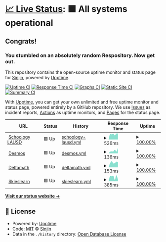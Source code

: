 # [📈 Live Status](https://fearedfusionx.github.io/statusesofpagesIuse): <!--live status--> **🟩 All systems operational**

## Congrats!

### You stumbled on an absolutely random Respository. Now get out.

This repository contains the open-source uptime monitor and status page for [Sinjin](https://fearedfusionx.github.io/statusesofpagesIuse), powered by [Upptime](https://github.com/upptime/upptime).

[![Uptime CI](https://github.com/FearedFusionX/statusesofpagesIuse/workflows/Uptime%20CI/badge.svg)](https://github.com/FearedFusionX/statusesofpagesIuse/actions?query=workflow%3A%22Uptime+CI%22)
[![Response Time CI](https://github.com/FearedFusionX/statusesofpagesIuse/workflows/Response%20Time%20CI/badge.svg)](https://github.com/FearedFusionX/statusesofpagesIuse/actions?query=workflow%3A%22Response+Time+CI%22)
[![Graphs CI](https://github.com/FearedFusionX/statusesofpagesIuse/workflows/Graphs%20CI/badge.svg)](https://github.com/FearedFusionX/statusesofpagesIuse/actions?query=workflow%3A%22Graphs+CI%22)
[![Static Site CI](https://github.com/FearedFusionX/statusesofpagesIuse/workflows/Static%20Site%20CI/badge.svg)](https://github.com/FearedFusionX/statusesofpagesIuse/actions?query=workflow%3A%22Static+Site+CI%22)
[![Summary CI](https://github.com/FearedFusionX/statusesofpagesIuse/workflows/Summary%20CI/badge.svg)](https://github.com/FearedFusionX/statusesofpagesIuse/actions?query=workflow%3A%22Summary+CI%22)

With [Upptime](https://upptime.js.org), you can get your own unlimited and free uptime monitor and status page, powered entirely by a GitHub repository. We use [Issues](https://github.com/FearedFusionX/statusesofpagesIuse/issues) as incident reports, [Actions](https://github.com/FearedFusionX/statusesofpagesIuse/actions) as uptime monitors, and [Pages](https://demo.upptime.js.org) for the status page.

<!--start: status pages-->
<!-- This summary is generated by Upptime (https://github.com/upptime/upptime) -->
<!-- Do not edit this manually, your changes will be overwritten -->
<!-- prettier-ignore -->
| URL | Status | History | Response Time | Uptime |
| --- | ------ | ------- | ------------- | ------ |
| <img alt="" src="https://icons.duckduckgo.com/ip3/lms.lausd.net.ico" height="13"> [Schoology LAUSD](https://lms.lausd.net) | 🟩 Up | [schoology-lausd.yml](https://github.com/FearedFusionX/statusesofpagesIuse/commits/HEAD/history/schoology-lausd.yml) | <details><summary><img alt="Response time graph" src="./graphs/schoology-lausd/response-time-week.png" height="20"> 526ms</summary><br><a href="https://FearedFusionX.github.io/statusesofpagesIuse/history/schoology-lausd"><img alt="Response time 503" src="https://img.shields.io/endpoint?url=https%3A%2F%2Fraw.githubusercontent.com%2FFearedFusionX%2FstatusesofpagesIuse%2FHEAD%2Fapi%2Fschoology-lausd%2Fresponse-time.json"></a><br><a href="https://FearedFusionX.github.io/statusesofpagesIuse/history/schoology-lausd"><img alt="24-hour response time 573" src="https://img.shields.io/endpoint?url=https%3A%2F%2Fraw.githubusercontent.com%2FFearedFusionX%2FstatusesofpagesIuse%2FHEAD%2Fapi%2Fschoology-lausd%2Fresponse-time-day.json"></a><br><a href="https://FearedFusionX.github.io/statusesofpagesIuse/history/schoology-lausd"><img alt="7-day response time 526" src="https://img.shields.io/endpoint?url=https%3A%2F%2Fraw.githubusercontent.com%2FFearedFusionX%2FstatusesofpagesIuse%2FHEAD%2Fapi%2Fschoology-lausd%2Fresponse-time-week.json"></a><br><a href="https://FearedFusionX.github.io/statusesofpagesIuse/history/schoology-lausd"><img alt="30-day response time 503" src="https://img.shields.io/endpoint?url=https%3A%2F%2Fraw.githubusercontent.com%2FFearedFusionX%2FstatusesofpagesIuse%2FHEAD%2Fapi%2Fschoology-lausd%2Fresponse-time-month.json"></a><br><a href="https://FearedFusionX.github.io/statusesofpagesIuse/history/schoology-lausd"><img alt="1-year response time 503" src="https://img.shields.io/endpoint?url=https%3A%2F%2Fraw.githubusercontent.com%2FFearedFusionX%2FstatusesofpagesIuse%2FHEAD%2Fapi%2Fschoology-lausd%2Fresponse-time-year.json"></a></details> | <details><summary><a href="https://FearedFusionX.github.io/statusesofpagesIuse/history/schoology-lausd">100.00%</a></summary><a href="https://FearedFusionX.github.io/statusesofpagesIuse/history/schoology-lausd"><img alt="All-time uptime 100.00%" src="https://img.shields.io/endpoint?url=https%3A%2F%2Fraw.githubusercontent.com%2FFearedFusionX%2FstatusesofpagesIuse%2FHEAD%2Fapi%2Fschoology-lausd%2Fuptime.json"></a><br><a href="https://FearedFusionX.github.io/statusesofpagesIuse/history/schoology-lausd"><img alt="24-hour uptime 100.00%" src="https://img.shields.io/endpoint?url=https%3A%2F%2Fraw.githubusercontent.com%2FFearedFusionX%2FstatusesofpagesIuse%2FHEAD%2Fapi%2Fschoology-lausd%2Fuptime-day.json"></a><br><a href="https://FearedFusionX.github.io/statusesofpagesIuse/history/schoology-lausd"><img alt="7-day uptime 100.00%" src="https://img.shields.io/endpoint?url=https%3A%2F%2Fraw.githubusercontent.com%2FFearedFusionX%2FstatusesofpagesIuse%2FHEAD%2Fapi%2Fschoology-lausd%2Fuptime-week.json"></a><br><a href="https://FearedFusionX.github.io/statusesofpagesIuse/history/schoology-lausd"><img alt="30-day uptime 100.00%" src="https://img.shields.io/endpoint?url=https%3A%2F%2Fraw.githubusercontent.com%2FFearedFusionX%2FstatusesofpagesIuse%2FHEAD%2Fapi%2Fschoology-lausd%2Fuptime-month.json"></a><br><a href="https://FearedFusionX.github.io/statusesofpagesIuse/history/schoology-lausd"><img alt="1-year uptime 100.00%" src="https://img.shields.io/endpoint?url=https%3A%2F%2Fraw.githubusercontent.com%2FFearedFusionX%2FstatusesofpagesIuse%2FHEAD%2Fapi%2Fschoology-lausd%2Fuptime-year.json"></a></details>
| <img alt="" src="https://icons.duckduckgo.com/ip3/www.desmos.com.ico" height="13"> [Desmos](https://www.desmos.com/calculator) | 🟩 Up | [desmos.yml](https://github.com/FearedFusionX/statusesofpagesIuse/commits/HEAD/history/desmos.yml) | <details><summary><img alt="Response time graph" src="./graphs/desmos/response-time-week.png" height="20"> 136ms</summary><br><a href="https://FearedFusionX.github.io/statusesofpagesIuse/history/desmos"><img alt="Response time 161" src="https://img.shields.io/endpoint?url=https%3A%2F%2Fraw.githubusercontent.com%2FFearedFusionX%2FstatusesofpagesIuse%2FHEAD%2Fapi%2Fdesmos%2Fresponse-time.json"></a><br><a href="https://FearedFusionX.github.io/statusesofpagesIuse/history/desmos"><img alt="24-hour response time 109" src="https://img.shields.io/endpoint?url=https%3A%2F%2Fraw.githubusercontent.com%2FFearedFusionX%2FstatusesofpagesIuse%2FHEAD%2Fapi%2Fdesmos%2Fresponse-time-day.json"></a><br><a href="https://FearedFusionX.github.io/statusesofpagesIuse/history/desmos"><img alt="7-day response time 136" src="https://img.shields.io/endpoint?url=https%3A%2F%2Fraw.githubusercontent.com%2FFearedFusionX%2FstatusesofpagesIuse%2FHEAD%2Fapi%2Fdesmos%2Fresponse-time-week.json"></a><br><a href="https://FearedFusionX.github.io/statusesofpagesIuse/history/desmos"><img alt="30-day response time 161" src="https://img.shields.io/endpoint?url=https%3A%2F%2Fraw.githubusercontent.com%2FFearedFusionX%2FstatusesofpagesIuse%2FHEAD%2Fapi%2Fdesmos%2Fresponse-time-month.json"></a><br><a href="https://FearedFusionX.github.io/statusesofpagesIuse/history/desmos"><img alt="1-year response time 161" src="https://img.shields.io/endpoint?url=https%3A%2F%2Fraw.githubusercontent.com%2FFearedFusionX%2FstatusesofpagesIuse%2FHEAD%2Fapi%2Fdesmos%2Fresponse-time-year.json"></a></details> | <details><summary><a href="https://FearedFusionX.github.io/statusesofpagesIuse/history/desmos">100.00%</a></summary><a href="https://FearedFusionX.github.io/statusesofpagesIuse/history/desmos"><img alt="All-time uptime 100.00%" src="https://img.shields.io/endpoint?url=https%3A%2F%2Fraw.githubusercontent.com%2FFearedFusionX%2FstatusesofpagesIuse%2FHEAD%2Fapi%2Fdesmos%2Fuptime.json"></a><br><a href="https://FearedFusionX.github.io/statusesofpagesIuse/history/desmos"><img alt="24-hour uptime 100.00%" src="https://img.shields.io/endpoint?url=https%3A%2F%2Fraw.githubusercontent.com%2FFearedFusionX%2FstatusesofpagesIuse%2FHEAD%2Fapi%2Fdesmos%2Fuptime-day.json"></a><br><a href="https://FearedFusionX.github.io/statusesofpagesIuse/history/desmos"><img alt="7-day uptime 100.00%" src="https://img.shields.io/endpoint?url=https%3A%2F%2Fraw.githubusercontent.com%2FFearedFusionX%2FstatusesofpagesIuse%2FHEAD%2Fapi%2Fdesmos%2Fuptime-week.json"></a><br><a href="https://FearedFusionX.github.io/statusesofpagesIuse/history/desmos"><img alt="30-day uptime 100.00%" src="https://img.shields.io/endpoint?url=https%3A%2F%2Fraw.githubusercontent.com%2FFearedFusionX%2FstatusesofpagesIuse%2FHEAD%2Fapi%2Fdesmos%2Fuptime-month.json"></a><br><a href="https://FearedFusionX.github.io/statusesofpagesIuse/history/desmos"><img alt="1-year uptime 100.00%" src="https://img.shields.io/endpoint?url=https%3A%2F%2Fraw.githubusercontent.com%2FFearedFusionX%2FstatusesofpagesIuse%2FHEAD%2Fapi%2Fdesmos%2Fuptime-year.json"></a></details>
| <img alt="" src="https://icons.duckduckgo.com/ip3/www.deltamath.com.ico" height="13"> [Deltamath](https://www.deltamath.com/app/student) | 🟩 Up | [deltamath.yml](https://github.com/FearedFusionX/statusesofpagesIuse/commits/HEAD/history/deltamath.yml) | <details><summary><img alt="Response time graph" src="./graphs/deltamath/response-time-week.png" height="20"> 153ms</summary><br><a href="https://FearedFusionX.github.io/statusesofpagesIuse/history/deltamath"><img alt="Response time 144" src="https://img.shields.io/endpoint?url=https%3A%2F%2Fraw.githubusercontent.com%2FFearedFusionX%2FstatusesofpagesIuse%2FHEAD%2Fapi%2Fdeltamath%2Fresponse-time.json"></a><br><a href="https://FearedFusionX.github.io/statusesofpagesIuse/history/deltamath"><img alt="24-hour response time 115" src="https://img.shields.io/endpoint?url=https%3A%2F%2Fraw.githubusercontent.com%2FFearedFusionX%2FstatusesofpagesIuse%2FHEAD%2Fapi%2Fdeltamath%2Fresponse-time-day.json"></a><br><a href="https://FearedFusionX.github.io/statusesofpagesIuse/history/deltamath"><img alt="7-day response time 153" src="https://img.shields.io/endpoint?url=https%3A%2F%2Fraw.githubusercontent.com%2FFearedFusionX%2FstatusesofpagesIuse%2FHEAD%2Fapi%2Fdeltamath%2Fresponse-time-week.json"></a><br><a href="https://FearedFusionX.github.io/statusesofpagesIuse/history/deltamath"><img alt="30-day response time 144" src="https://img.shields.io/endpoint?url=https%3A%2F%2Fraw.githubusercontent.com%2FFearedFusionX%2FstatusesofpagesIuse%2FHEAD%2Fapi%2Fdeltamath%2Fresponse-time-month.json"></a><br><a href="https://FearedFusionX.github.io/statusesofpagesIuse/history/deltamath"><img alt="1-year response time 144" src="https://img.shields.io/endpoint?url=https%3A%2F%2Fraw.githubusercontent.com%2FFearedFusionX%2FstatusesofpagesIuse%2FHEAD%2Fapi%2Fdeltamath%2Fresponse-time-year.json"></a></details> | <details><summary><a href="https://FearedFusionX.github.io/statusesofpagesIuse/history/deltamath">100.00%</a></summary><a href="https://FearedFusionX.github.io/statusesofpagesIuse/history/deltamath"><img alt="All-time uptime 100.00%" src="https://img.shields.io/endpoint?url=https%3A%2F%2Fraw.githubusercontent.com%2FFearedFusionX%2FstatusesofpagesIuse%2FHEAD%2Fapi%2Fdeltamath%2Fuptime.json"></a><br><a href="https://FearedFusionX.github.io/statusesofpagesIuse/history/deltamath"><img alt="24-hour uptime 100.00%" src="https://img.shields.io/endpoint?url=https%3A%2F%2Fraw.githubusercontent.com%2FFearedFusionX%2FstatusesofpagesIuse%2FHEAD%2Fapi%2Fdeltamath%2Fuptime-day.json"></a><br><a href="https://FearedFusionX.github.io/statusesofpagesIuse/history/deltamath"><img alt="7-day uptime 100.00%" src="https://img.shields.io/endpoint?url=https%3A%2F%2Fraw.githubusercontent.com%2FFearedFusionX%2FstatusesofpagesIuse%2FHEAD%2Fapi%2Fdeltamath%2Fuptime-week.json"></a><br><a href="https://FearedFusionX.github.io/statusesofpagesIuse/history/deltamath"><img alt="30-day uptime 100.00%" src="https://img.shields.io/endpoint?url=https%3A%2F%2Fraw.githubusercontent.com%2FFearedFusionX%2FstatusesofpagesIuse%2FHEAD%2Fapi%2Fdeltamath%2Fuptime-month.json"></a><br><a href="https://FearedFusionX.github.io/statusesofpagesIuse/history/deltamath"><img alt="1-year uptime 100.00%" src="https://img.shields.io/endpoint?url=https%3A%2F%2Fraw.githubusercontent.com%2FFearedFusionX%2FstatusesofpagesIuse%2FHEAD%2Fapi%2Fdeltamath%2Fuptime-year.json"></a></details>
| <img alt="" src="https://icons.duckduckgo.com/ip3/skieslearn.com.ico" height="13"> [Skieslearn](https://skieslearn.com/ui/course/filter/student) | 🟩 Up | [skieslearn.yml](https://github.com/FearedFusionX/statusesofpagesIuse/commits/HEAD/history/skieslearn.yml) | <details><summary><img alt="Response time graph" src="./graphs/skieslearn/response-time-week.png" height="20"> 385ms</summary><br><a href="https://FearedFusionX.github.io/statusesofpagesIuse/history/skieslearn"><img alt="Response time 363" src="https://img.shields.io/endpoint?url=https%3A%2F%2Fraw.githubusercontent.com%2FFearedFusionX%2FstatusesofpagesIuse%2FHEAD%2Fapi%2Fskieslearn%2Fresponse-time.json"></a><br><a href="https://FearedFusionX.github.io/statusesofpagesIuse/history/skieslearn"><img alt="24-hour response time 483" src="https://img.shields.io/endpoint?url=https%3A%2F%2Fraw.githubusercontent.com%2FFearedFusionX%2FstatusesofpagesIuse%2FHEAD%2Fapi%2Fskieslearn%2Fresponse-time-day.json"></a><br><a href="https://FearedFusionX.github.io/statusesofpagesIuse/history/skieslearn"><img alt="7-day response time 385" src="https://img.shields.io/endpoint?url=https%3A%2F%2Fraw.githubusercontent.com%2FFearedFusionX%2FstatusesofpagesIuse%2FHEAD%2Fapi%2Fskieslearn%2Fresponse-time-week.json"></a><br><a href="https://FearedFusionX.github.io/statusesofpagesIuse/history/skieslearn"><img alt="30-day response time 363" src="https://img.shields.io/endpoint?url=https%3A%2F%2Fraw.githubusercontent.com%2FFearedFusionX%2FstatusesofpagesIuse%2FHEAD%2Fapi%2Fskieslearn%2Fresponse-time-month.json"></a><br><a href="https://FearedFusionX.github.io/statusesofpagesIuse/history/skieslearn"><img alt="1-year response time 363" src="https://img.shields.io/endpoint?url=https%3A%2F%2Fraw.githubusercontent.com%2FFearedFusionX%2FstatusesofpagesIuse%2FHEAD%2Fapi%2Fskieslearn%2Fresponse-time-year.json"></a></details> | <details><summary><a href="https://FearedFusionX.github.io/statusesofpagesIuse/history/skieslearn">100.00%</a></summary><a href="https://FearedFusionX.github.io/statusesofpagesIuse/history/skieslearn"><img alt="All-time uptime 100.00%" src="https://img.shields.io/endpoint?url=https%3A%2F%2Fraw.githubusercontent.com%2FFearedFusionX%2FstatusesofpagesIuse%2FHEAD%2Fapi%2Fskieslearn%2Fuptime.json"></a><br><a href="https://FearedFusionX.github.io/statusesofpagesIuse/history/skieslearn"><img alt="24-hour uptime 100.00%" src="https://img.shields.io/endpoint?url=https%3A%2F%2Fraw.githubusercontent.com%2FFearedFusionX%2FstatusesofpagesIuse%2FHEAD%2Fapi%2Fskieslearn%2Fuptime-day.json"></a><br><a href="https://FearedFusionX.github.io/statusesofpagesIuse/history/skieslearn"><img alt="7-day uptime 100.00%" src="https://img.shields.io/endpoint?url=https%3A%2F%2Fraw.githubusercontent.com%2FFearedFusionX%2FstatusesofpagesIuse%2FHEAD%2Fapi%2Fskieslearn%2Fuptime-week.json"></a><br><a href="https://FearedFusionX.github.io/statusesofpagesIuse/history/skieslearn"><img alt="30-day uptime 100.00%" src="https://img.shields.io/endpoint?url=https%3A%2F%2Fraw.githubusercontent.com%2FFearedFusionX%2FstatusesofpagesIuse%2FHEAD%2Fapi%2Fskieslearn%2Fuptime-month.json"></a><br><a href="https://FearedFusionX.github.io/statusesofpagesIuse/history/skieslearn"><img alt="1-year uptime 100.00%" src="https://img.shields.io/endpoint?url=https%3A%2F%2Fraw.githubusercontent.com%2FFearedFusionX%2FstatusesofpagesIuse%2FHEAD%2Fapi%2Fskieslearn%2Fuptime-year.json"></a></details>

<!--end: status pages-->

[**Visit our status website →**](https://fearedfusionx.github.io/statusesofpagesIuse)

## 📄 License

- Powered by: [Upptime](https://github.com/upptime/upptime)
- Code: [MIT](./LICENSE) © [Sinjin](https://demo.upptime.js.org)
- Data in the `./history` directory: [Open Database License](https://opendatacommons.org/licenses/odbl/1-0/)
